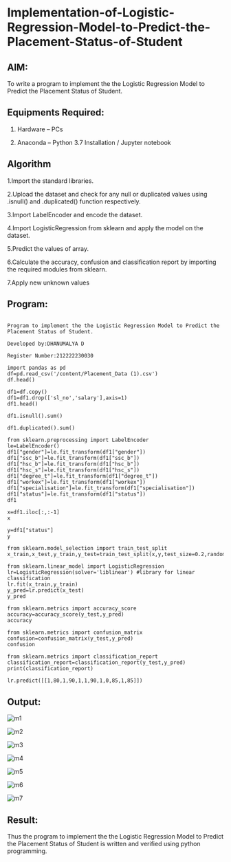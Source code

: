 # Implementation-of-Logistic-Regression-Model-to-Predict-the-Placement-Status-of-Student

## AIM:

To write a program to implement the the Logistic Regression Model to Predict the Placement Status of Student.

## Equipments Required:

1. Hardware – PCs

2. Anaconda – Python 3.7 Installation / Jupyter notebook

## Algorithm

1.Import the standard libraries.

2.Upload the dataset and check for any null or duplicated values using .isnull() and .duplicated() function respectively.

3.Import LabelEncoder and encode the dataset.

4.Import LogisticRegression from sklearn and apply the model on the dataset.

5.Predict the values of array.

6.Calculate the accuracy, confusion and classification report by importing the required modules from sklearn.

7.Apply new unknown values

## Program:
```

Program to implement the the Logistic Regression Model to Predict the Placement Status of Student.

Developed by:DHANUMALYA D 

Register Number:212222230030  

```
```
import pandas as pd
df=pd.read_csv('/content/Placement_Data (1).csv')
df.head()

df1=df.copy()
df1=df1.drop(['sl_no','salary'],axis=1)
df1.head()

df1.isnull().sum()

df1.duplicated().sum()

from sklearn.preprocessing import LabelEncoder
le=LabelEncoder()
df1["gender"]=le.fit_transform(df1["gender"])
df1["ssc_b"]=le.fit_transform(df1["ssc_b"])
df1["hsc_b"]=le.fit_transform(df1["hsc_b"])
df1["hsc_s"]=le.fit_transform(df1["hsc_s"])
df1["degree_t"]=le.fit_transform(df1["degree_t"])
df1["workex"]=le.fit_transform(df1["workex"])
df1["specialisation"]=le.fit_transform(df1["specialisation"])
df1["status"]=le.fit_transform(df1["status"])
df1

x=df1.iloc[:,:-1]
x

y=df1["status"]
y

from sklearn.model_selection import train_test_split
x_train,x_test,y_train,y_test=train_test_split(x,y,test_size=0.2,random_state=0)

from sklearn.linear_model import LogisticRegression
lr=LogisticRegression(solver='liblinear') #library for linear classification
lr.fit(x_train,y_train)
y_pred=lr.predict(x_test)
y_pred

from sklearn.metrics import accuracy_score
accuracy=accuracy_score(y_test,y_pred)
accuracy

from sklearn.metrics import confusion_matrix
confusion=confusion_matrix(y_test,y_pred)
confusion

from sklearn.metrics import classification_report
classification_report=classification_report(y_test,y_pred)
print(classification_report)

lr.predict([[1,80,1,90,1,1,90,1,0,85,1,85]])

```
## Output:

![m1](https://github.com/Dhanudhanaraj/Implementation-of-Logistic-Regression-Model-to-Predict-the-Placement-Status-of-Student/assets/119218812/1f27ecf4-7a8f-4728-9c4a-accd68757481)

![m2](https://github.com/Dhanudhanaraj/Implementation-of-Logistic-Regression-Model-to-Predict-the-Placement-Status-of-Student/assets/119218812/fd429ba5-9693-4345-b062-0a8b64c49002)

![m3](https://github.com/Dhanudhanaraj/Implementation-of-Logistic-Regression-Model-to-Predict-the-Placement-Status-of-Student/assets/119218812/1fd76e11-be2f-4594-b636-8bf73d6d4485)

![m4](https://github.com/Dhanudhanaraj/Implementation-of-Logistic-Regression-Model-to-Predict-the-Placement-Status-of-Student/assets/119218812/f64784c5-c9ad-4b9b-9d3f-f76bd832eafb)

![m5](https://github.com/Dhanudhanaraj/Implementation-of-Logistic-Regression-Model-to-Predict-the-Placement-Status-of-Student/assets/119218812/9173ecdf-8efc-49f4-8fee-a8a7f8183dc6)

![m6](https://github.com/Dhanudhanaraj/Implementation-of-Logistic-Regression-Model-to-Predict-the-Placement-Status-of-Student/assets/119218812/c2d35385-a918-481b-bd84-6262fcc2ddbf)

![m7](https://github.com/Dhanudhanaraj/Implementation-of-Logistic-Regression-Model-to-Predict-the-Placement-Status-of-Student/assets/119218812/5561b69c-521d-4b76-b920-034a886a2f1f)

## Result:

Thus the program to implement the the Logistic Regression Model to Predict the Placement Status of Student is written and verified using python programming.
